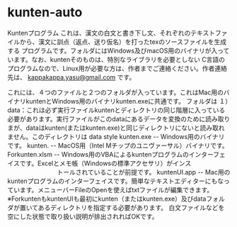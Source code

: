 # kunten-auto
Kuntenプログラム
これは、漢文の白文と書き下し文、それぞれのテキストファイルから、漢文に訓点（返点、送り仮名）を打ったtexのソースファイルを生成する
プログラムです。フォルダにはWindows及びmacOS用のバイナリが入っています。なお、kuntenそのものは、特別なライブラリを必要としない
C言語のプログラムなので、Linux用が必要な方は、作者までご連絡ください。作者連絡先は、
kappakappa.yasu@gmail.com です。

これには、４つのファイルと２つのフォルダが入っています。これはMac用のバイナリkuntenとWindows用のバイナリkunten.exeに共通です。
フォルダは
１）data：これは必ず実行ファイルkuntenとディレクトリの同じ階層に入っている必要があります。実行ファイルがこのdataにあるデータを変換のために読み取りまが、dataはkunten(またはkunten.exe)と同じディレクトリにないと読み取れません。このディレクトリは
data 
style
kunten.exe -- Windows用のバイナリです。
kunten.       -- MacOS用（Intel Mチップのユニヴァーサル）バイナリです。
Forkunten.xlsm -- Windows用のVBAによるkuntenプログラムのインターフェイスです。Excelとメモ帳（Windowsの標準アクセサリ）がインス
　　　　　　　　トールされていることが前提です。
kuntenUI.app -- Mac用のkuntenプログラムのインターフェイスです。簡単なテキストエディターにもなっています。メニューバーFileのOpenを使えばtxtファイルが編集できます。
※ForkuntenもkuntenUIも最初にkunten（またはkunten.exe）及びdataフォルダが置いてあるディレクトリを指定する必要があります。
 白文ファイルなどを空にした状態で取り扱い説明が排出されればOKです。
